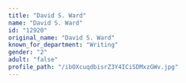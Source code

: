 ```yaml
---
title: "David S. Ward"
name: "David S. Ward"
id: "12920"
original_name: "David S. Ward"
known_for_department: "Writing"
gender: "2"
adult: "false"
profile_path: "/ibOXcuqdbisrZ3Y4ICiSDMxzGWv.jpg"
---
```

